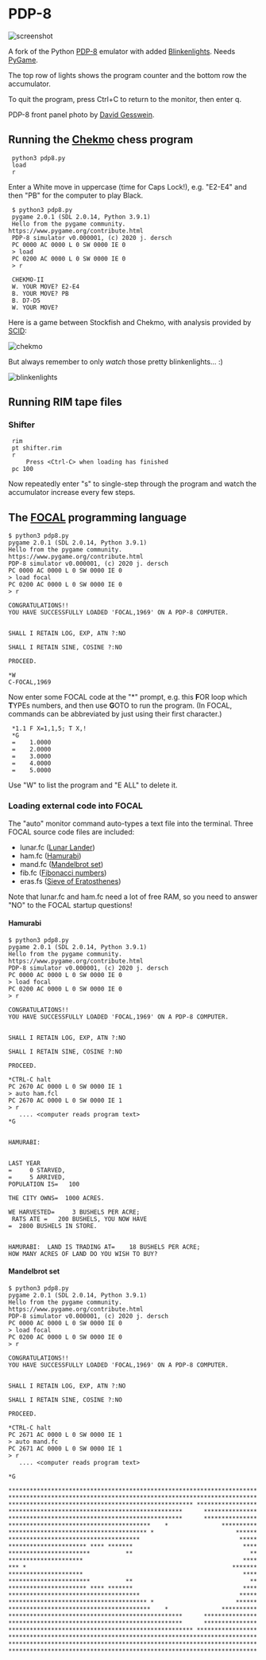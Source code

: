 # PDP-8

![screenshot](https://github.com/mdoege/PDP-8/raw/master/screenshot.png "screenshot")

A fork of the Python [PDP-8](https://en.wikipedia.org/wiki/PDP-8) emulator with added [Blinkenlights](https://en.wikipedia.org/wiki/Blinkenlights). Needs [PyGame](https://www.pygame.org/).

The top row of lights shows the program counter and the bottom row the accumulator.

To quit the program, press Ctrl+C to return to the monitor, then enter q.

PDP-8 front panel photo by [David Gesswein](https://www.pdp8online.com/straight8/front_panel_restore.shtml).

## Running the [Chekmo](https://www.chessprogramming.org/CHEKMO-II) chess program
```
 python3 pdp8.py
 load
 r
```
Enter a White move in uppercase (time for Caps Lock!), e.g. "E2-E4" and then "PB" for the computer to play Black.
```
 $ python3 pdp8.py
 pygame 2.0.1 (SDL 2.0.14, Python 3.9.1)
 Hello from the pygame community. https://www.pygame.org/contribute.html
 PDP-8 simulator v0.000001, (c) 2020 j. dersch
 PC 0000 AC 0000 L 0 SW 0000 IE 0
 > load
 PC 0200 AC 0000 L 0 SW 0000 IE 0
 > r

 CHEKMO-II
 W. YOUR MOVE? E2-E4
 B. YOUR MOVE? PB
 B. D7-D5  
 W. YOUR MOVE? 
```

Here is a game between Stockfish and Chekmo, with analysis provided by [SCID](http://scidvspc.sourceforge.net/):

![chekmo](https://github.com/mdoege/PDP-8/raw/master/chekmo.png "chekmo")

But always remember to only *watch* those pretty blinkenlights... :)

![blinkenlights](https://github.com/mdoege/PDP-8/raw/master/Das_Blinkenlights.gif "very important blinkenlights sign")

## Running RIM tape files

### Shifter
```
 rim
 pt shifter.rim
 r
     Press <Ctrl-C> when loading has finished
 pc 100
```
Now repeatedly enter "s" to single-step through the program and watch the accumulator increase every few steps.

## The [FOCAL](https://en.wikipedia.org/wiki/FOCAL_(programming_language)) programming language
```
$ python3 pdp8.py 
pygame 2.0.1 (SDL 2.0.14, Python 3.9.1)
Hello from the pygame community. https://www.pygame.org/contribute.html
PDP-8 simulator v0.000001, (c) 2020 j. dersch
PC 0000 AC 0000 L 0 SW 0000 IE 0
> load focal
PC 0200 AC 0000 L 0 SW 0000 IE 0
> r

CONGRATULATIONS!!
YOU HAVE SUCCESSFULLY LOADED 'FOCAL,1969' ON A PDP-8 COMPUTER.


SHALL I RETAIN LOG, EXP, ATN ?:NO

SHALL I RETAIN SINE, COSINE ?:NO

PROCEED.

*W
C-FOCAL,1969
```
Now enter some FOCAL code at the "*" prompt, e.g. this **F**OR loop which **T**YPEs numbers, and then use **G**OTO to run the program. (In FOCAL, commands can be abbreviated by just using their first character.)
```
 *1.1 F X=1,1,5; T X,!
 *G
 =    1.0000
 =    2.0000
 =    3.0000
 =    4.0000
 =    5.0000
```

Use "W" to list the program and "E ALL" to delete it.

### Loading external code into FOCAL

The "auto" monitor command auto-types a text file into the terminal. Three FOCAL source code files are included:

* lunar.fc ([Lunar Lander](https://en.wikipedia.org/wiki/Lunar_Lander_(video_game_genre)))
* ham.fc ([Hamurabi](https://en.wikipedia.org/wiki/Hamurabi_(video_game)))
* mand.fc ([Mandelbrot set](https://en.wikipedia.org/wiki/Mandelbrot_set))
* fib.fc ([Fibonacci numbers](https://en.wikipedia.org/wiki/Fibonacci_number))
* eras.fs ([Sieve of Eratosthenes](https://en.wikipedia.org/wiki/Sieve_of_Eratosthenes))

Note that lunar.fc and ham.fc need a lot of free RAM, so you need to answer "NO" to the FOCAL startup questions!

#### Hamurabi
```
$ python3 pdp8.py 
pygame 2.0.1 (SDL 2.0.14, Python 3.9.1)
Hello from the pygame community. https://www.pygame.org/contribute.html
PDP-8 simulator v0.000001, (c) 2020 j. dersch
PC 0000 AC 0000 L 0 SW 0000 IE 0
> load focal
PC 0200 AC 0000 L 0 SW 0000 IE 0
> r

CONGRATULATIONS!!
YOU HAVE SUCCESSFULLY LOADED 'FOCAL,1969' ON A PDP-8 COMPUTER.


SHALL I RETAIN LOG, EXP, ATN ?:NO

SHALL I RETAIN SINE, COSINE ?:NO

PROCEED.

*CTRL-C halt
PC 2670 AC 0000 L 0 SW 0000 IE 1
> auto ham.fcl
PC 2670 AC 0000 L 0 SW 0000 IE 1
> r
   .... <computer reads program text>
*G


HAMURABI:  


LAST YEAR
=     0 STARVED,
=     5 ARRIVED,
POPULATION IS=   100

THE CITY OWNS=  1000 ACRES.

WE HARVESTED=     3 BUSHELS PER ACRE;
 RATS ATE =   200 BUSHELS, YOU NOW HAVE
=  2800 BUSHELS IN STORE.


HAMURABI:  LAND IS TRADING AT=    18 BUSHELS PER ACRE;
HOW MANY ACRES OF LAND DO YOU WISH TO BUY?
```

#### Mandelbrot set
```
$ python3 pdp8.py 
pygame 2.0.1 (SDL 2.0.14, Python 3.9.1)
Hello from the pygame community. https://www.pygame.org/contribute.html
PDP-8 simulator v0.000001, (c) 2020 j. dersch
PC 0000 AC 0000 L 0 SW 0000 IE 0
> load focal
PC 0200 AC 0000 L 0 SW 0000 IE 0
> r

CONGRATULATIONS!!
YOU HAVE SUCCESSFULLY LOADED 'FOCAL,1969' ON A PDP-8 COMPUTER.


SHALL I RETAIN LOG, EXP, ATN ?:NO

SHALL I RETAIN SINE, COSINE ?:NO

PROCEED.

*CTRL-C halt
PC 2671 AC 0000 L 0 SW 0000 IE 1
> auto mand.fc
PC 2671 AC 0000 L 0 SW 0000 IE 1
> r
   .... <computer reads program text>

*G

**********************************************************************
**********************************************************************
**************************************************** *****************
*************************************************      ***************
*************************************************      ***************
****************************************    *               **********
*************************************** *                       ******
*************************************                            *****
********************** **** *******                               ****
***********************          **                                 **
*********************                                             ****
*** *                                                          *******
*********************                                             ****
***********************          **                                 **
********************** **** *******                               ****
*************************************                            *****
*************************************** *                       ******
****************************************    *               **********
*************************************************      ***************
*************************************************      ***************
**************************************************** *****************
**********************************************************************
**********************************************************************
**********************************************************************
```

